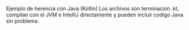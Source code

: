 Ejemplo de herencia con Java (Kotlin)
Los archivos son terminacion .kt, compilan con el JVM e IntelliJ directamente y pueden incluir codigo Java sin problema.



